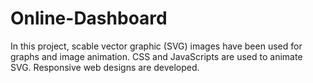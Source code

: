 # Online-Dashboard

In this project, scable vector graphic (SVG) images have been used for graphs and image animation. CSS and JavaScripts are used to animate SVG. 
Responsive web designs are developed. 
